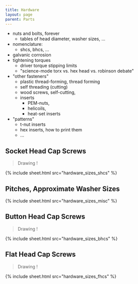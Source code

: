 ```yaml
--- 
title: Hardware
layout: page
parent: Parts 
---
```


- nuts and bolts, forever 
  - tables of head diameter, washer sizes, ... 
- nomenclature:
  - shcs, bhcs, ... 
- galvanic corrosion
- tightening torques
  - driver torque stipping limits
  - "science-mode torx vs. hex head vs. robinson debate" 
- "other fasteners"
  - plastic thread-forming, thread forming 
  - self threading (cutting) 
  - wood screws, self-cutting, 
  - inserts
    - PEM-nuts, 
    - helicoils, 
    - heat-set inserts 
- "patterns"
  - t-nut inserts 
  - hex inserts, how to print them 
  - ... 

## Socket Head Cap Screws 

> Drawing ! 

{% include sheet.html src="hardware_sizes_shcs" %}

## Pitches, Approximate Washer Sizes 

{% include sheet.html src="hardware_sizes_misc" %}

## Button Head Cap Screws

> Drawing ! 

{% include sheet.html src="hardware_sizes_bhcs" %}

## Flat Head Cap Screws 

> Drawing ! 

{% include sheet.html src="hardware_sizes_fhcs" %}
